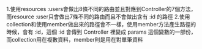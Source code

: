 1.使用resources :users會做出8條不同的路由並且對應到Controller的7個方法，而resource :user只會做出7條不同的路由而且不會做出含有 :id 的路徑
2.使用collection和使用member做出來的路徑會不一樣，使用member方法產生路徑的時候，會有 :id，這個 :id 會傳到 Controller 裡變成 params 這個變數的一部份，而collection用在複數資料，member則是用在對單筆資料

